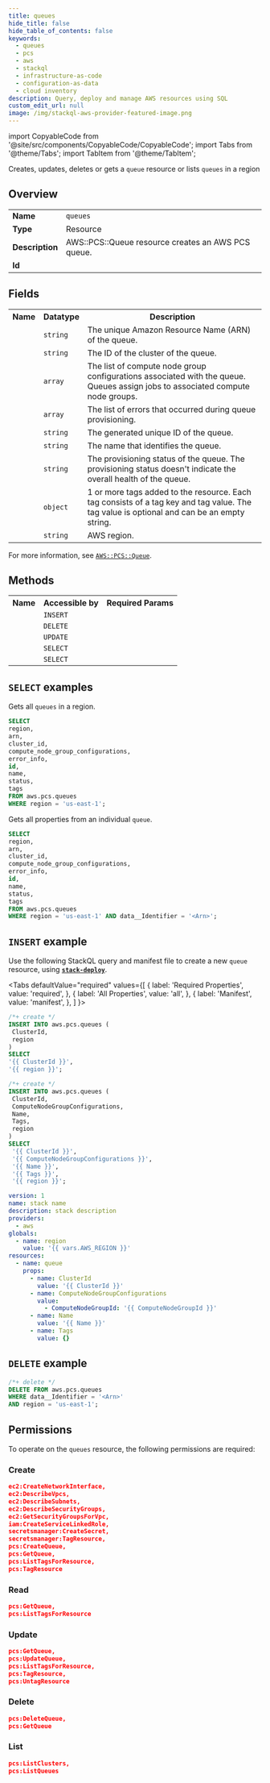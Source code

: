 ```yaml
---
title: queues
hide_title: false
hide_table_of_contents: false
keywords:
  - queues
  - pcs
  - aws
  - stackql
  - infrastructure-as-code
  - configuration-as-data
  - cloud inventory
description: Query, deploy and manage AWS resources using SQL
custom_edit_url: null
image: /img/stackql-aws-provider-featured-image.png
---
```


import CopyableCode from '@site/src/components/CopyableCode/CopyableCode';
import Tabs from '@theme/Tabs';
import TabItem from '@theme/TabItem';

Creates, updates, deletes or gets a <code>queue</code> resource or lists <code>queues</code> in a region

## Overview
<table>
<tbody>
<tr><td><b>Name</b></td><td><code>queues</code></td></tr>
<tr><td><b>Type</b></td><td>Resource</td></tr>
<tr><td><b>Description</b></td><td>AWS::PCS::Queue resource creates an AWS PCS queue.</td></tr>
<tr><td><b>Id</b></td><td><CopyableCode code="aws.pcs.queues" /></td></tr>
</tbody>
</table>

## Fields
<table>
<tbody>
<tr><th>Name</th><th>Datatype</th><th>Description</th></tr><tr><td><CopyableCode code="arn" /></td><td><code>string</code></td><td>The unique Amazon Resource Name (ARN) of the queue.</td></tr>
<tr><td><CopyableCode code="cluster_id" /></td><td><code>string</code></td><td>The ID of the cluster of the queue.</td></tr>
<tr><td><CopyableCode code="compute_node_group_configurations" /></td><td><code>array</code></td><td>The list of compute node group configurations associated with the queue. Queues assign jobs to associated compute node groups.</td></tr>
<tr><td><CopyableCode code="error_info" /></td><td><code>array</code></td><td>The list of errors that occurred during queue provisioning.</td></tr>
<tr><td><CopyableCode code="id" /></td><td><code>string</code></td><td>The generated unique ID of the queue.</td></tr>
<tr><td><CopyableCode code="name" /></td><td><code>string</code></td><td>The name that identifies the queue.</td></tr>
<tr><td><CopyableCode code="status" /></td><td><code>string</code></td><td>The provisioning status of the queue. The provisioning status doesn't indicate the overall health of the queue.</td></tr>
<tr><td><CopyableCode code="tags" /></td><td><code>object</code></td><td>1 or more tags added to the resource. Each tag consists of a tag key and tag value. The tag value is optional and can be an empty string.</td></tr>
<tr><td><CopyableCode code="region" /></td><td><code>string</code></td><td>AWS region.</td></tr>
</tbody>
</table>

For more information, see <a href="https://docs.aws.amazon.com/AWSCloudFormation/latest/UserGuide/aws-resource-pcs-queue.html"><code>AWS::PCS::Queue</code></a>.

## Methods

<table>
<tbody>
  <tr>
    <th>Name</th>
    <th>Accessible by</th>
    <th>Required Params</th>
  </tr>
  <tr>
    <td><CopyableCode code="create_resource" /></td>
    <td><code>INSERT</code></td>
    <td><CopyableCode code="ClusterId, region" /></td>
  </tr>
  <tr>
    <td><CopyableCode code="delete_resource" /></td>
    <td><code>DELETE</code></td>
    <td><CopyableCode code="data__Identifier, region" /></td>
  </tr>
  <tr>
    <td><CopyableCode code="update_resource" /></td>
    <td><code>UPDATE</code></td>
    <td><CopyableCode code="data__Identifier, data__PatchDocument, region" /></td>
  </tr>
  <tr>
    <td><CopyableCode code="list_resources" /></td>
    <td><code>SELECT</code></td>
    <td><CopyableCode code="region" /></td>
  </tr>
  <tr>
    <td><CopyableCode code="get_resource" /></td>
    <td><code>SELECT</code></td>
    <td><CopyableCode code="data__Identifier, region" /></td>
  </tr>
</tbody>
</table>

## `SELECT` examples
Gets all <code>queues</code> in a region.
```sql
SELECT
region,
arn,
cluster_id,
compute_node_group_configurations,
error_info,
id,
name,
status,
tags
FROM aws.pcs.queues
WHERE region = 'us-east-1';
```
Gets all properties from an individual <code>queue</code>.
```sql
SELECT
region,
arn,
cluster_id,
compute_node_group_configurations,
error_info,
id,
name,
status,
tags
FROM aws.pcs.queues
WHERE region = 'us-east-1' AND data__Identifier = '<Arn>';
```

## `INSERT` example

Use the following StackQL query and manifest file to create a new <code>queue</code> resource, using [__`stack-deploy`__](https://pypi.org/project/stack-deploy/).

<Tabs
    defaultValue="required"
    values={[
      { label: 'Required Properties', value: 'required', },
      { label: 'All Properties', value: 'all', },
      { label: 'Manifest', value: 'manifest', },
    ]
}>
<TabItem value="required">

```sql
/*+ create */
INSERT INTO aws.pcs.queues (
 ClusterId,
 region
)
SELECT 
'{{ ClusterId }}',
'{{ region }}';
```
</TabItem>
<TabItem value="all">

```sql
/*+ create */
INSERT INTO aws.pcs.queues (
 ClusterId,
 ComputeNodeGroupConfigurations,
 Name,
 Tags,
 region
)
SELECT 
 '{{ ClusterId }}',
 '{{ ComputeNodeGroupConfigurations }}',
 '{{ Name }}',
 '{{ Tags }}',
 '{{ region }}';
```
</TabItem>
<TabItem value="manifest">

```yaml
version: 1
name: stack name
description: stack description
providers:
  - aws
globals:
  - name: region
    value: '{{ vars.AWS_REGION }}'
resources:
  - name: queue
    props:
      - name: ClusterId
        value: '{{ ClusterId }}'
      - name: ComputeNodeGroupConfigurations
        value:
          - ComputeNodeGroupId: '{{ ComputeNodeGroupId }}'
      - name: Name
        value: '{{ Name }}'
      - name: Tags
        value: {}

```
</TabItem>
</Tabs>

## `DELETE` example

```sql
/*+ delete */
DELETE FROM aws.pcs.queues
WHERE data__Identifier = '<Arn>'
AND region = 'us-east-1';
```

## Permissions

To operate on the <code>queues</code> resource, the following permissions are required:

### Create
```json
ec2:CreateNetworkInterface,
ec2:DescribeVpcs,
ec2:DescribeSubnets,
ec2:DescribeSecurityGroups,
ec2:GetSecurityGroupsForVpc,
iam:CreateServiceLinkedRole,
secretsmanager:CreateSecret,
secretsmanager:TagResource,
pcs:CreateQueue,
pcs:GetQueue,
pcs:ListTagsForResource,
pcs:TagResource
```

### Read
```json
pcs:GetQueue,
pcs:ListTagsForResource
```

### Update
```json
pcs:GetQueue,
pcs:UpdateQueue,
pcs:ListTagsForResource,
pcs:TagResource,
pcs:UntagResource
```

### Delete
```json
pcs:DeleteQueue,
pcs:GetQueue
```

### List
```json
pcs:ListClusters,
pcs:ListQueues
```

